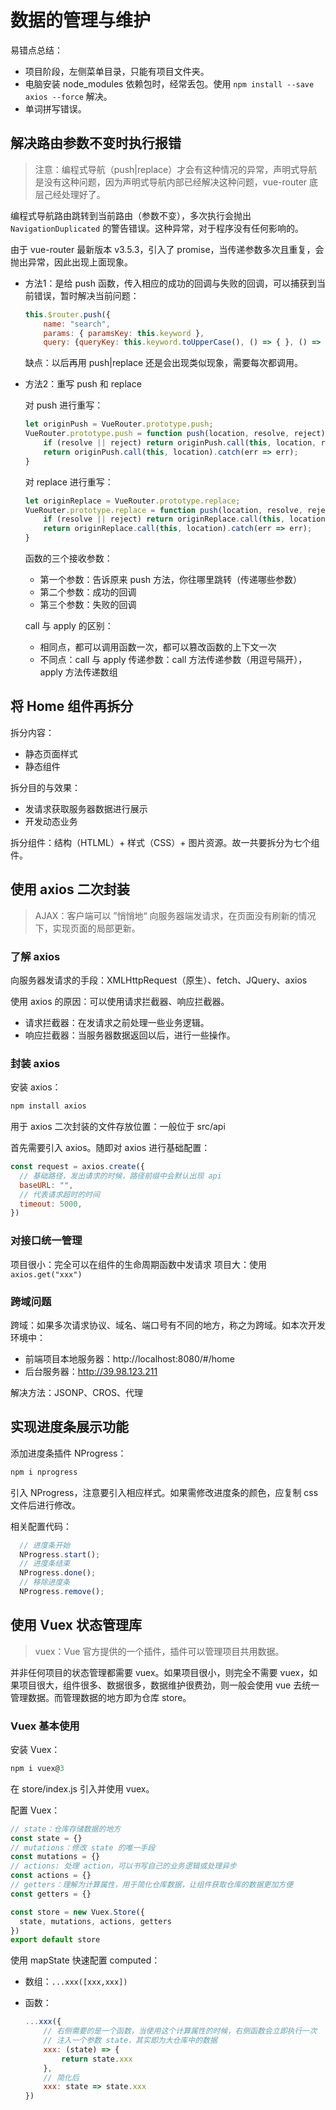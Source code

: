 # 数据的管理与维护

易错点总结：

- 项目阶段，左侧菜单目录，只能有项目文件夹。
- 电脑安装 node_modules 依赖包时，经常丢包。使用 `npm install --save axios --force` 解决。
- 单词拼写错误。

## 解决路由参数不变时执行报错

> 注意：编程式导航（push|replace）才会有这种情况的异常，声明式导航是没有这种问题，因为声明式导航内部已经解决这种问题，vue-router 底层己经处理好了。

编程式导航路由跳转到当前路由（参数不变），多次执行会抛出 `NavigationDuplicated` 的警告错误。这种异常，对于程序没有任何影响的。

由于 vue-router 最新版本 v3.5.3，引入了 promise，当传递参数多次且重复，会抛出异常，因此出现上面现象。

- 方法1：是给 push 函数，传入相应的成功的回调与失败的回调，可以捕获到当前错误，暂时解决当前问题：
  ```js
  this.$router.push({
      name: "search",
      params: { paramsKey: this.keyword },
      query: {queryKey: this.keyword.toUpperCase(), () => { }, () => { }};
  ```

  缺点：以后再用 push|replace 还是会出现类似现象，需要每次都调用。

- 方法2：重写 push 和 replace

  对 push 进行重写：
  ```js
  let originPush = VueRouter.prototype.push;
  VueRouter.prototype.push = function push(location, resolve, reject) {
      if (resolve || reject) return originPush.call(this, location, resolve, reject);
      return originPush.call(this, location).catch(err => err);
  }
  ```

  对 replace 进行重写：

  ```js
  let originReplace = VueRouter.prototype.replace;
  VueRouter.prototype.replace = function push(location, resolve, reject) {
      if (resolve || reject) return originReplace.call(this, location, resolve, reject);
      return originReplace.call(this, location).catch(err => err);
  }
  ```

  函数的三个接收参数：
  - 第一个参数：告诉原来 push 方法，你往哪里跳转（传递哪些参数）
  - 第二个参数：成功的回调
  - 第三个参数：失败的回调

  call 与 apply 的区别：
  - 相同点，都可以调用函数一次，都可以篡改函数的上下文一次
  - 不同点：call 与 apply 传递参数：call 方法传递参数（用逗号隔开），apply 方法传递数组

## 将 Home 组件再拆分

拆分内容：
- 静态页面样式
- 静态组件

拆分目的与效果：
- 发请求获取服务器数据进行展示
- 开发动态业务

拆分组件：结构（HTLML）+ 样式（CSS）+ 图片资源。故一共要拆分为七个组件。

## 使用 axios 二次封装

> AJAX：客户端可以 ”悄悄地“ 向服务器端发请求，在页面没有刷新的情况下，实现页面的局部更新。

### 了解 axios

向服务器发请求的手段：XMLHttpRequest（原生）、fetch、JQuery、axios

使用 axios 的原因：可以使用请求拦截器、响应拦截器。
- 请求拦截器：在发请求之前处理一些业务逻辑。
- 响应拦截器：当服务器数据返回以后，进行一些操作。

### 封装 axios

安装 axios：
```powershell
npm install axios
```

用于 axios 二次封装的文件存放位置：一般位于 src/api

首先需要引入 axios。随即对 axios 进行基础配置：
```js
const request = axios.create({
  // 基础路径，发出请求的时候，路径前缀中会默认出现 api
  baseURL: "",
  // 代表请求超时的时间
  timeout: 5000,
})
```

### 对接口统一管理

项目很小：完全可以在组件的生命周期函数中发请求
项目大：使用 `axios.get("xxx")`

### 跨域问题

跨域：如果多次请求协议、域名、端口号有不同的地方，称之为跨域。如本次开发环境中：
- 前端项目本地服务器：http://localhost:8080/#/home
- 后台服务器：http://39.98.123.211

解决方法：JSONP、CROS、代理

## 实现进度条展示功能

添加进度条插件 NProgress：
```powershell
npm i nprogress
```

引入 NProgress，注意要引入相应样式。如果需修改进度条的颜色，应复制 css 文件后进行修改。

相关配置代码：
```js
  // 进度条开始
  NProgress.start();
  // 进度条结束
  NProgress.done();
  // 移除进度条
  NProgress.remove();
```

## 使用 Vuex 状态管理库

> vuex：Vue 官方提供的一个插件，插件可以管理项目共用数据。

并非任何项目的状态管理都需要 vuex。如果项目很小，则完全不需要 vuex，如果项目很大，组件很多、数据很多，数据维护很费劲，则一般会使用 vue 去统一管理数据。而管理数据的地方即为仓库 store。

### Vuex 基本使用

安装 Vuex：

```powershell
npm i vuex@3
```

在 store/index.js 引入并使用 vuex。

配置 Vuex：

```js
// state：仓库存储数据的地方
const state = {}
// mutations：修改 state 的唯一手段
const mutations = {}
// actions: 处理 action，可以书写自己的业务逻辑或处理异步
const actions = {}
// getters：理解为计算属性，用于简化仓库数据，让组件获取仓库的数据更加方便
const getters = {}

const store = new Vuex.Store({
  state, mutations, actions, getters
})
export default store
```

使用 mapState 快速配置 computed：

- 数组：`...xxx([xxx,xxx])`

- 函数：

  ```js
  ...xxx({
      // 右侧需要的是一个函数，当使用这个计算属性的时候，右侧函数会立即执行一次
      // 注入一个参数 state，其实即为大仓库中的数据
      xxx: (state) => {
          return state.xxx
      },
      // 简化后
      xxx: state => state.xxx
  })
  ```

  















